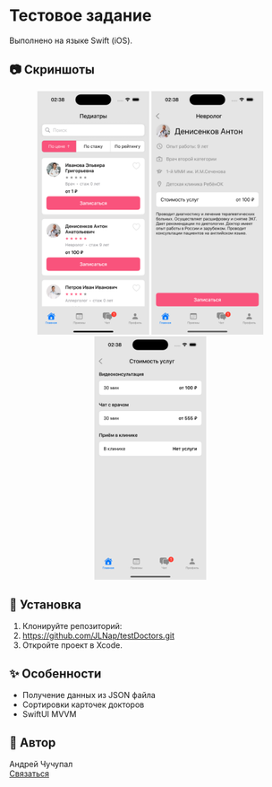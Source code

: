 # Тестовое задание

Выполнено на языке Swift (iOS).

## 📷 Скриншоты

<p align="center">
  <img src="screenshots/1.png" alt="Экран 1" width="200"/>
  <img src="screenshots/2.png" alt="Экран 2" width="200"/>
  <img src="screenshots/3.png" alt="Экран 3" width="200"/>
</p>


## 🚀 Установка

1. Клонируйте репозиторий:
2. https://github.com/JLNap/testDoctors.git
3. Откройте проект в Xcode.

## ✨ Особенности

- Получение данных из JSON файла
- Сортировки карточек докторов
- SwiftUI MVVM

## 👤 Автор

Андрей Чучупал  
[Связаться](https://t.me/achuchupal)
